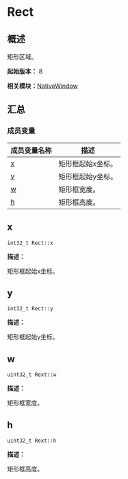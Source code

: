 # Rect


## 概述

矩形区域。

**起始版本：** 8

**相关模块：**[NativeWindow](_native_window.md)


## 汇总


### 成员变量

| 成员变量名称 | 描述 | 
| -------- | -------- |
| [x](#x) | 矩形框起始x坐标。 | 
| [y](#y) | 矩形框起始y坐标。 | 
| [w](#w) | 矩形框宽度。 | 
| [h](#h) | 矩形框高度。 | 


## x

```
int32_t Rect::x
```

**描述：**

矩形框起始x坐标。


## y

```
int32_t Rect::y
```

**描述：**

矩形框起始y坐标。


## w

```
uint32_t Rext::w
```

**描述：**

矩形框宽度。


## h

```
uint32_t Rext::h
```

**描述：**

矩形框高度。
